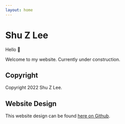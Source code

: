 ```yaml
---
layout: home
---
```


# Shu Z Lee

Hello :wave: 

Welcome to my website. Currently under construction.



## Copyright

Copyright 2022 Shu Z Lee.

## Website Design

This website design can be found [here on Github][1].

[1]: https://github.com/sighingnow/jekyll-gitbook
